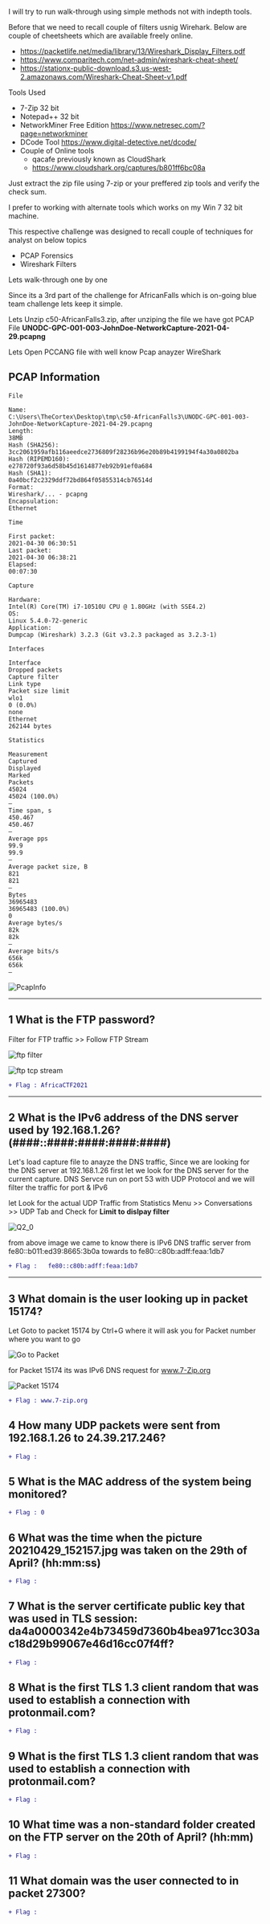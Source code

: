 I will try to run walk-through using simple methods not with indepth tools. 

Before that we need to recall couple of filters usnig Wirehark. Below are couple of cheetsheets which are available freely online.
 
  - https://packetlife.net/media/library/13/Wireshark_Display_Filters.pdf
  - https://www.comparitech.com/net-admin/wireshark-cheat-sheet/
  - https://stationx-public-download.s3.us-west-2.amazonaws.com/Wireshark-Cheat-Sheet-v1.pdf

Tools Used 
  - 7-Zip 32 bit
  - Notepad++ 32 bit
  - NetworkMiner Free Edition https://www.netresec.com/?page=networkminer
  - DCode Tool https://www.digital-detective.net/dcode/
  - Couple of Online tools
	* qacafe previously known as CloudShark
	* https://www.cloudshark.org/captures/b801ff6bc08a
  

Just extract the zip file using 7-zip or your preffered zip tools and verify the check sum.

I prefer to working with alternate tools which works on my Win 7 32 bit machine.

This respective challenge was designed to recall couple of techniques for analyst on below topics
* PCAP Forensics
* Wireshark Filters


Lets walk-through one by one

Since its a 3rd part of the challenge for AfricanFalls which is on-going blue team challenge lets keep it simple.

Lets Unzip c50-AfricanFalls3.zip, after unziping the file we have got PCAP File **UNODC-GPC-001-003-JohnDoe-NetworkCapture-2021-04-29.pcapng**

Lets Open PCCANG file with well know Pcap anayzer WireShark

## PCAP Information
```
File

Name:
C:\Users\TheCortex\Desktop\tmp\c50-AfricanFalls3\UNODC-GPC-001-003-JohnDoe-NetworkCapture-2021-04-29.pcapng
Length:
38MB
Hash (SHA256):
3cc2061959afb116aeedce2736809f28236b96e20b89b4199194f4a30a0802ba
Hash (RIPEMD160):
e278720f93a6d58b45d1614877eb92b91ef0a684
Hash (SHA1):
0a40bcf2c2329ddf72bd864f05855314cb76514d
Format:
Wireshark/... - pcapng
Encapsulation:
Ethernet

Time

First packet:
2021-04-30 06:30:51
Last packet:
2021-04-30 06:38:21
Elapsed:
00:07:30

Capture

Hardware:
Intel(R) Core(TM) i7-10510U CPU @ 1.80GHz (with SSE4.2)
OS:
Linux 5.4.0-72-generic
Application:
Dumpcap (Wireshark) 3.2.3 (Git v3.2.3 packaged as 3.2.3-1)

Interfaces

Interface
Dropped packets
Capture filter
Link type
Packet size limit
wlo1
0 (0.0%)
none
Ethernet
262144 bytes

Statistics

Measurement
Captured
Displayed
Marked
Packets
45024
45024 (100.0%)
—
Time span, s
450.467
450.467
—
Average pps
99.9
99.9
—
Average packet size, B
821
821
—
Bytes
36965483
36965483 (100.0%)
0
Average bytes/s
82k
82k
—
Average bits/s
656k
656k
—
```

![PcapInfo](https://github.com/th3c0rt3x/CyberDefenders/blob/main/c50-AfricanFalls3/PcapInfo.PNG)

<hr>

## 1	 What is the FTP password? 

Filter for FTP traffic >> Follow FTP Stream

![ftp filter](Q1_0.PNG)

![ftp tcp stream](Q1_1.PNG)

```diff
+ Flag : AfricaCTF2021
```
<hr>

## 2	  What is the IPv6 address of the DNS server used by 192.168.1.26? (####::####:####:####:####) 

Let's load capture file to anayze the DNS traffic, Since we are looking for the DNS server at 192.168.1.26 first let we look for the DNS server for the current capture. DNS Servce run on port 53 with UDP Protocol and we will filter the traffic for port & IPv6

let Look for the actual UDP Traffic from Statistics Menu >> Conversations >> UDP Tab and Check for **Limit to dislpay filter**


![Q2_0](Q2_0.PNG)
 
from above image we came to know there is IPv6 DNS traffic server from fe80::b011:ed39:8665:3b0a towards to fe80::c80b:adff:feaa:1db7


```diff
+ Flag :   fe80::c80b:adff:feaa:1db7
```

<hr>

## 3	 What domain is the user looking up in packet 15174? 

Let Goto to packet 15174 by Ctrl+G where it will ask you for Packet number where you want to go

![Go to Packet](Q3_0.PNG)

for Packet 15174 its was IPv6 DNS request for www.7-Zip.org

![Packet 15174](Q3_1.PNG)

```diff
+ Flag : www.7-zip.org
```

## 4	  How many UDP packets were sent from 192.168.1.26 to 24.39.217.246? 

```diff
+ Flag :
```


## 5	 What is the MAC address of the system being monitored? 

```diff
+ Flag : 0
```

## 6	 What was the time when the picture 20210429_152157.jpg was taken on the 29th of April? (hh:mm:ss) 

```diff
+ Flag : 
```

## 7	 What is the server certificate public key that was used in TLS session: da4a0000342e4b73459d7360b4bea971cc303ac18d29b99067e46d16cc07f4ff? 

```diff
+ Flag : 
```

## 8	  What is the first TLS 1.3 client random that was used to establish a connection with protonmail.com? 
```diff
+ Flag : 
```

## 9	  What is the first TLS 1.3 client random that was used to establish a connection with protonmail.com? 

```diff
+ Flag : 
```

## 10	  What time was a non-standard folder created on the FTP server on the 20th of April? (hh:mm) 

```diff
+ Flag : 
```

## 11	  What domain was the user connected to in packet 27300? 

```diff
+ Flag : 
```